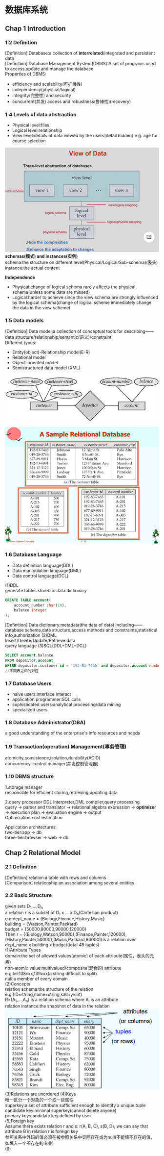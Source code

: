 # 数据库系统

## Chap 1 Introduction

### 1.2 Definition
[Definition] Database:a collection of **interrelated**/integrated and persistent data  
[Definition] Database Management System(DBMS):A set of programs used to access,update and manage the database  
Properties of DBMS:  

- efficiency and scalability(可扩展性)  
- independency(physical/logical)  
- integrity(完整性) and security  
- concurrent(并发) access and robustness(鲁棒性)(recovery)  
  
### 1.4 Levels of data abstraction  

- Physical level:files  
- Logical level:relationship  
- View level:details of data viewed by the users(detail hidden) e.g. age for course selection  

![alt text](image.png)  
**schemas(模式) and instances(实例)**  
schema:the structure on different level(Physical/Logical/Sub-schema)(表头)  
instance:the actual content  
  
**Independence**  

- Physical:change of logical schema rarely affects the physical schema(unless some data are missed)
- Logical:harder to achieve since the view schema are strongly influenced by the logical schema(change of logical scheme immediately change the data in the view scheme)  

### 1.5 Data models
[Definition] Data model:a collection of conceptual tools for describing——data structure/relationship/semantic(语义)/constraint  
Different types:  

- Entity(object)-Relationship model(E-R)  
- Relational model  
- Object-oriented model  
- Semistructured data model (XML)  
  
![alt text](image-1.png)

![alt text](image-2.png)

### 1.6 Database Language  

- Data definition language(DDL)  
- Data manipulation language(DML)  
- Data control language(DCL)  
  
(1)DDL  
generate tables stored in data dictionary  
```sql
CREATE TABLE account(
    account_number char(10),
    balance integer
);
```
[Definition] Data dictionary:metadata(the data of data) including——database schema,data structure,access methods and constraints,statistical info,authorization
(2)DML  
Insert/Delete/Update/Retrieve data  
query language
(3)SQL(DDL+DML+DCL)  
```sql
SELECT account.balance
FROM depositor,account
WHERE depositor.customer-id = '192-83-7465' and depositor.account-number = account.account-number
//不同表之间的对应
```

### 1.7 Database Users  

- naive users:interface interact  
- application programmer:SQL calls  
- sophisticated users:analytical processing/data mining  
- specialized users

### 1.8 Database Administrator(DBA)  
a good understanding of the enterprise's info resources and needs

### 1.9 Transaction(operation) Management(事务管理)  

atomicity,consistence,isolation,durability(ACID)  
concurrency-control manager(并发控制管理器)  

### 1.10 DBMS structure  
1.storage manager  
responsible for efficient storing,retrieving,updating data  

2.query processor
DDL interpreter,DML compiler,query processing  
query -> parser and translator -> relational algebra expression -> **optimizer** -> execution plan -> evaluation engine -> output  
Optimization:cost estimation  

Application architectures:  
two-tier:app -> db  
three-tier:browser -> web -> db  

## Chap 2 Relational Model  

### 2.1 Definition
[Definition] relation:a table with rows and columns  
[Comparison] relationship:an association among several entities  

### 2.2 Basic Structure  
given sets D<sub>1</sub>,...,D<sub>n</sub>  
a relation *r* is a subset of D<sub>1</sub> x ... x D<sub>n</sub>(Cartesian product)  
e.g.dept_name = {Biology,Finance,History,Music}  
building = {Watson,Painter,Packard}  
budget = {50000,80000,90000,120000}  
Then r = {(Biology,Watson,90000),(Finance,Painter,120000),(History,Painter,50000),(Music,Packard,80000)}is a relation over dept_name x building x budget(total 48 tuples)  
(1)Attribute Types  
domain:the set of allowed values(atomic) of each attribute(属性，表头的元素)  
non-atomic value:multivalued/composite(混合的) attribute  
e.g.tel:138xxx,139xxx(a string difficult to split)  
null:a member of every domain  
(2)Concepts  
relation schema:the structure of the relation  
e.g.(ID=string,name=string,salary=int)  
R=(A<sub>1</sub>,...,A<sub>n</sub>) is a relation schema where A<sub>i</sub> is an attribute  
relation instance:the snapshot of data in the relation  
![alt text](image-3.png)  
(3)Relations are unordered
(4)Keys  
唯一区分一个对象的一个或一些属性  
superkey:a set of attribute sufficient enough to identify a unique tuple  
candidate key:minimal superkey(cannot delete anyone)  
primary key:candidate key defined by user  
(5)Foreign key  
Assume there exists relation r and s: r(A, B, C), s(B, D), we can say that attribute B in relation r is foreign key  
参照关系中外码的值必须在被参照关系中实际存在或为null(不能填不存在的值，如填入一个不存在的专业)  
(6)
